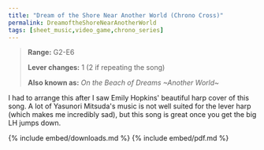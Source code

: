 ```yaml
---
title: "Dream of the Shore Near Another World (Chrono Cross)"
permalink: DreamoftheShoreNearAnotherWorld
tags: [sheet_music,video_game,chrono_series]
---
```


>**Range:** G2-E6
>
>**Lever changes:** 1 (2 if repeating the song)
>
>**Also known as:** _On the Beach of Dreams ~Another World~_

I had to arrange this after I saw Emily Hopkins' beautiful harp cover of this song. A lot of Yasunori Mitsuda's music is not well suited for the lever harp (which makes me incredibly sad), but this song is great once you get the big LH jumps down.

{% include embed/downloads.md %}
{% include embed/pdf.md %}